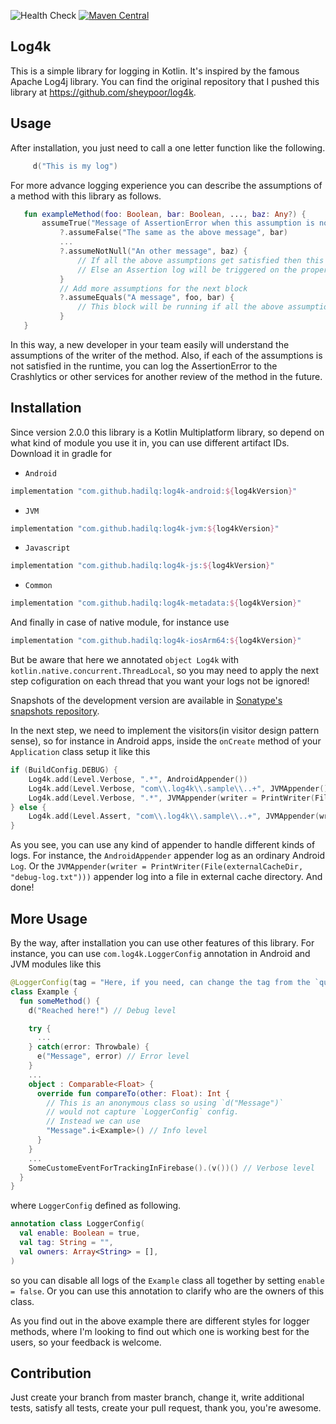 ![Health Check](https://github.com/hadilq/log4k/workflows/Health%20Check/badge.svg?branch=master)
[![Maven Central](https://maven-badges.herokuapp.com/maven-central/com.github.hadilq/log4k/badge.svg)](https://maven-badges.herokuapp.com/maven-central/com.github.hadilq/log4k)

Log4k
---
This is a simple library for logging in Kotlin. It's inspired by the famous Apache Log4j library. You can find the original repository that I pushed this library at https://github.com/sheypoor/log4k.

Usage
---
After installation, you just need to call a one letter function like the following.
```kotlin
     d("This is my log")
```
For more advance logging experience you can describe the assumptions of a method with this library as follows.
```kotlin
   fun exampleMethod(foo: Boolean, bar: Boolean, ..., baz: Any?) {
       assumeTrue("Message of AssertionError when this assumption is not satisfied", foo)
           ?.assumeFalse("The same as the above message", bar)
           ...
           ?.assumeNotNull("An other message", baz) {
               // If all the above assumptions get satisfied then this block will be running.
               // Else an Assertion log will be triggered on the proper Appenders.
           }
           // Add more assumptions for the next block
           ?.assumeEquals("A message", foo, bar) {
               // This block will be running if all the above assumptions are true.
           }
   }
```
In this way, a new developer in your team easily will understand the assumptions of the writer of the method. Also, if
each of the assumptions is not satisfied in the runtime, you can log the AssertionError to the Crashlytics or other
services for another review of the method in the future.

Installation
---
Since version 2.0.0 this library is a Kotlin Multiplatform library, so depend on what kind of module you use it in, you can use different artifact IDs. Download it in gradle for 

 * `Android` 
```groovy
implementation "com.github.hadilq:log4k-android:${log4kVersion}"
```
 * `JVM`
```groovy
implementation "com.github.hadilq:log4k-jvm:${log4kVersion}"
```
 * `Javascript`
```groovy
implementation "com.github.hadilq:log4k-js:${log4kVersion}"
```
 * `Common`
```groovy
implementation "com.github.hadilq:log4k-metadata:${log4kVersion}"
```
And finally in case of native module, for instance use
```groovy
implementation "com.github.hadilq:log4k-iosArm64:${log4kVersion}"
```

But be aware that here we annotated `object Log4k` with `kotlin.native.concurrent.ThreadLocal`, so you may need to apply the next step cofiguration on each thread that you want your logs not be ignored!

Snapshots of the development version are available in [Sonatype's snapshots repository](https://oss.sonatype.org/content/repositories/snapshots).

In the next step, we need to implement the visitors(in visitor design pattern sense), so for instance in Android apps, inside the `onCreate` method of your `Application` class setup it like this
```kotlin
if (BuildConfig.DEBUG) {
    Log4k.add(Level.Verbose, ".*", AndroidAppender())
    Log4k.add(Level.Verbose, "com\\.log4k\\.sample\\..+", JVMAppender())
    Log4k.add(Level.Verbose, ".*", JVMAppender(writer = PrintWriter(File(externalCacheDir, "debug-log.txt"))))
} else {
    Log4k.add(Level.Assert, "com\\.log4k\\.sample\\..+", JVMAppender(writer = PrintWriter(File(filesDir, "log.txt"))))
}
```
As you see, you can use any kind of appender to handle different kinds of logs. For instance, the `AndroidAppender`
appender log as an ordinary Android `Log`. Or the `JVMAppender(writer = PrintWriter(File(externalCacheDir, "debug-log.txt")))`
appender log into a file in external cache directory. And done!

More Usage
---

By the way, after installation you can use other features of this library. For instance, you can use `com.log4k.LoggerConfig` annotation in Android and JVM modules like this
```kotlin
@LoggerConfig(tag = "Here, if you need, can change the tag from the `qualifiedName` of `Example` class to any other `String`")
class Example {
  fun someMethod() {
    d("Reached here!") // Debug level

    try {
      ...
    } catch(error: Throwbale) {
      e("Message", error) // Error level
    }
    ...
    object : Comparable<Float> {
      override fun compareTo(other: Float): Int {
        // This is an anonymous class so using `d("Message")`
        // would not capture `LoggerConfig` config. 
        // Instead we can use
        "Message".i<Example>() // Info level
      }
    }
    ...
    SomeCustomeEventForTrackingInFirebase().(v())() // Verbose level
  }
}
```
where `LoggerConfig` defined as following.
```kotlin
annotation class LoggerConfig(
  val enable: Boolean = true,
  val tag: String = "",
  val owners: Array<String> = [],
)
```
so you can disable all logs of the `Example` class all together by setting `enable = false`. Or you can use this 
annotation to clarify who are the owners of this class.

As you find out in the above example there are different styles for logger methods, where I'm looking to find out which
one is working best for the users, so your feedback is welcome.


Contribution
---
Just create your branch from master branch, change it, write additional tests, satisfy all tests, create your pull
request, thank you, you're awesome.
